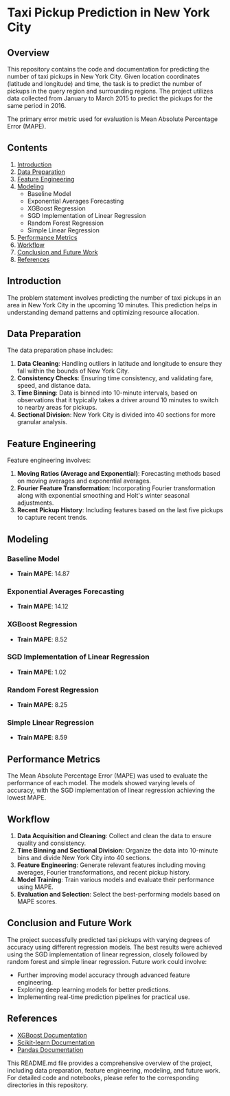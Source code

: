 # Taxi Pickup Prediction in New York City

## Overview
This repository contains the code and documentation for predicting the number of taxi pickups in New York City. Given location coordinates (latitude and longitude) and time, the task is to predict the number of pickups in the query region and surrounding regions. The project utilizes data collected from January to March 2015 to predict the pickups for the same period in 2016. 

The primary error metric used for evaluation is Mean Absolute Percentage Error (MAPE).

## Contents

1. [Introduction](#introduction)
2. [Data Preparation](#data-preparation)
3. [Feature Engineering](#feature-engineering)
4. [Modeling](#modeling)
   - Baseline Model
   - Exponential Averages Forecasting
   - XGBoost Regression
   - SGD Implementation of Linear Regression
   - Random Forest Regression
   - Simple Linear Regression
5. [Performance Metrics](#performance-metrics)
6. [Workflow](#workflow)
7. [Conclusion and Future Work](#conclusion-and-future-work)
8. [References](#references)

## Introduction
The problem statement involves predicting the number of taxi pickups in an area in New York City in the upcoming 10 minutes. This prediction helps in understanding demand patterns and optimizing resource allocation.

## Data Preparation
The data preparation phase includes:
1. **Data Cleaning**: Handling outliers in latitude and longitude to ensure they fall within the bounds of New York City.
2. **Consistency Checks**: Ensuring time consistency, and validating fare, speed, and distance data.
3. **Time Binning**: Data is binned into 10-minute intervals, based on observations that it typically takes a driver around 10 minutes to switch to nearby areas for pickups.
4. **Sectional Division**: New York City is divided into 40 sections for more granular analysis.

## Feature Engineering
Feature engineering involves:
1. **Moving Ratios (Average and Exponential)**: Forecasting methods based on moving averages and exponential averages.
2. **Fourier Feature Transformation**: Incorporating Fourier transformation along with exponential smoothing and Holt's winter seasonal adjustments.
3. **Recent Pickup History**: Including features based on the last five pickups to capture recent trends.

## Modeling
### Baseline Model
- **Train MAPE**: 14.87

### Exponential Averages Forecasting
- **Train MAPE**: 14.12

### XGBoost Regression
- **Train MAPE**: 8.52

### SGD Implementation of Linear Regression
- **Train MAPE**: 1.02

### Random Forest Regression
- **Train MAPE**: 8.25

### Simple Linear Regression
- **Train MAPE**: 8.59

## Performance Metrics
The Mean Absolute Percentage Error (MAPE) was used to evaluate the performance of each model. The models showed varying levels of accuracy, with the SGD implementation of linear regression achieving the lowest MAPE.

## Workflow
1. **Data Acquisition and Cleaning**: Collect and clean the data to ensure quality and consistency.
2. **Time Binning and Sectional Division**: Organize the data into 10-minute bins and divide New York City into 40 sections.
3. **Feature Engineering**: Generate relevant features including moving averages, Fourier transformations, and recent pickup history.
4. **Model Training**: Train various models and evaluate their performance using MAPE.
5. **Evaluation and Selection**: Select the best-performing models based on MAPE scores.

## Conclusion and Future Work
The project successfully predicted taxi pickups with varying degrees of accuracy using different regression models. The best results were achieved using the SGD implementation of linear regression, closely followed by random forest and simple linear regression. Future work could involve:
- Further improving model accuracy through advanced feature engineering.
- Exploring deep learning models for better predictions.
- Implementing real-time prediction pipelines for practical use.

## References
- [XGBoost Documentation](https://xgboost.readthedocs.io/)
- [Scikit-learn Documentation](https://scikit-learn.org/stable/)
- [Pandas Documentation](https://pandas.pydata.org/)

This README.md file provides a comprehensive overview of the project, including data preparation, feature engineering, modeling, and future work. For detailed code and notebooks, please refer to the corresponding directories in this repository.
